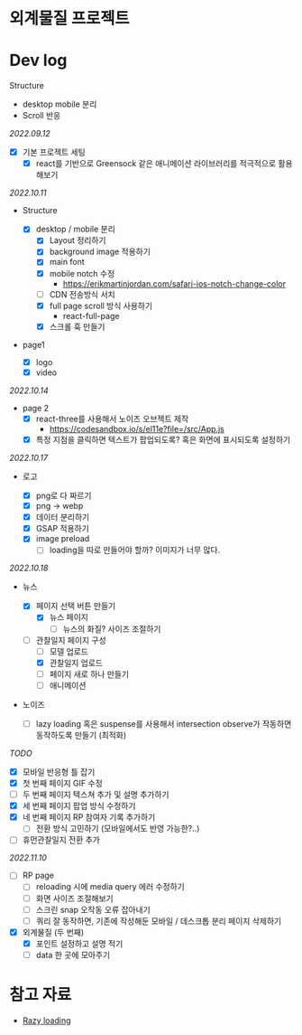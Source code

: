 # 외계물질 프로젝트

# Dev log

Structure

- desktop mobile 분리
- Scroll 반응

_2022.09.12_

- [x] 기본 프로젝트 세팅
  - [x] react를 기반으로 Greensock 같은 애니메이션 라이브러리를 적극적으로 활용해보기

_2022.10.11_

- Structure

  - [x] desktop / mobile 분리
    - [x] Layout 정리하기
    - [x] background image 적용하기
    - [x] main font
    - [x] mobile notch 수정
      - https://erikmartinjordan.com/safari-ios-notch-change-color
    - [ ] CDN 전송방식 서치
    - [x] full page scroll 방식 사용하기
      - react-full-page
    - [x] 스크롤 훅 만들기

- page1

  - [x] logo
  - [x] video

_2022.10.14_

- page 2
  - [x] react-three를 사용해서 노이즈 오브젝트 제작
    - https://codesandbox.io/s/el11e?file=/src/App.js
  - [x] 특정 지점을 클릭하면 텍스트가 팝업되도록? 혹은 화면에 표시되도록 설정하기

_2022.10.17_

- 로고

  - [x] png로 다 짜르기
  - [x] png -> webp
  - [x] 데이터 분리하기
  - [x] GSAP 적용하기
  - [x] image preload
    - [ ] loading을 따로 만들어야 할까? 이미지가 너무 많다.

_2022.10.18_

- 뉴스

  - [x] 페이지 선택 버튼 만들기
    - [x] 뉴스 페이지
      - [ ] 뉴스의 화질? 사이즈 조절하기
  - [ ] 관찰일지 페이지 구성
    - [ ] 모델 업로드
    - [x] 관찰일지 업로드
    - [ ] 페이지 새로 하나 만들기
    - [ ] 애니메이션

- 노이즈
  - [ ] lazy loading 혹은 suspense를 사용해서 intersection observe가 작동하면 동작하도록 만들기 (최적화)

_TODO_

- [x] 모바일 반응형 틀 잡기
- [x] 첫 번째 페이지 GIF 수정
- [ ] 두 번째 페이지 텍스쳐 추가 및 설명 추가하기
- [x] 세 번째 페이지 팝업 방식 수정하기
- [x] 네 번째 페이지 RP 참여자 기록 추가하기
  - [ ] 전환 방식 고민하기 (모바일에서도 반영 가능한?..)
- [ ] 휴먼관찰일지 전환 추가

_2022.11.10_

- [ ] RP page
  - [ ] reloading 시에 media query 에러 수정하기
  - [ ] 화면 사이즈 조절해보기
  - [ ] 스크린 snap 오작동 오류 잡아내기
  - [ ] 쿼리 잘 동작하면, 기존에 작성해둔 모바일 / 데스크톱 분리 페이지 삭제하기
- [x] 외계물질 (두 번째)
  - [x] 포인트 설정하고 설명 적기
  - [ ] data 한 곳에 모아주기

# 참고 자료

- [Razy loading](https://web.dev/i18n/ko/code-splitting-suspense/)
